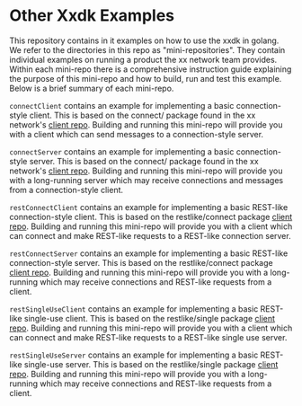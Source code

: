 # Other Xxdk Examples

This repository contains in it examples on how to use the xxdk in golang.
We refer to the directories in this repo as "mini-repositories". They contain
individual examples on running a product the xx network team provides. Within
each mini-repo there is a comprehensive instruction guide explaining the purpose
of this mini-repo and how to build, run and test this example. Below is a brief 
summary of each mini-repo.

`connectClient` contains an example for implementing a basic connection-style client. 
This is based on the connect/ package found in the xx network's 
[client repo](https://git.xx.network/elixxir/client/-/tree/release/connect).
Building and running this mini-repo will provide you with a client which can send messages 
to a connection-style server.

`connectServer` contains an example for implementing a basic connection-style server.
This is based on the connect/ package found in the xx network's
[client repo](https://git.xx.network/elixxir/client/-/tree/release/connect). 
Building and running this mini-repo will provide you with a long-running server which may receive
connections and messages from a connection-style client.

`restConnectClient` contains an example for implementing a basic REST-like 
connection-style client. This is based on the restlike/connect package
[client repo](https://git.xx.network/elixxir/client/-/tree/release/restlike/connect).
Building and running this mini-repo will provide you with a client which can connect and 
make REST-like requests to a REST-like connection server.

`restConnectServer` contains an example for implementing a basic REST-like
connection-style server. This is based on the restlike/connect package
[client repo](https://git.xx.network/elixxir/client/-/tree/release/restlike/connect).
Building and running this mini-repo will provide you with a long-running which may
receive connections and REST-like requests from a client.

`restSingleUseClient` contains an example for implementing a basic REST-like
single-use client. This is based on the restlike/single package
[client repo](https://git.xx.network/elixxir/client/-/tree/release/restlike/single).
Building and running this mini-repo will provide you with a client which can connect and
make REST-like requests to a REST-like single use server.

`restSingleUseServer` contains an example for implementing a basic REST-like
single-use server. This is based on the restlike/single package
[client repo](https://git.xx.network/elixxir/client/-/tree/release/restlike/single).
Building and running this mini-repo will provide you with a long-running which may
receive connections and REST-like requests from a client.


